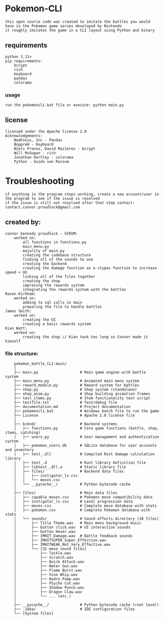 # Pokemon-CLI
    this open source code was created to imitate the battles you would have in the Pokemon game series developed by Nintendo
    it roughly imitates the game in a CLI layout using Python and binary


## requirements
    python 3.11+
    pip requirements:
        bcrypt
        rich
        keyboard
        pandas
        colorama


### usage
    run the pokemoncli.bat file or execute: python main.py


## license
    licensed under the Apache license 2.0
    Acknowledgements:
        NumFocus, Inc - Pandas
        BoppreH - Keyboard
        Niels Provos, David Mazières - bcrypt
        Will McGugan - rich
        Jonathan Hartley - colorama
        Python - Guido van Rossum


# Troubleshooting
    if anything in the program stops working, create a new account/user in the program to see if the issue is resolved
    if the issue is still not resolved after that step contact: contact.connor.proudlock@gmail.com


## created by:
    connor kennedy proudlock - SCRUM:
        worked on:
            all functions in functions.py
            main_menu.py
            majority of main.py
            creating the codebase structure
            finding all of the sounds to use
            creating the backend
            creating the damage function as a ctypes function to increase speed + UX
            linking all of the files together
            creating the shop
            improving the rewards system
            integrating the rewards system with the battles
    Raven Kirkham:
        worked on:
            adding to sql calls in main
            preparing the file to handle battles
    James Smith:
        worked on:
            creating the UI
            creating a basic rewards system
    Kian Watt:
        worked on:
            creating the shop // Kian took too long so Connor made it himself


### file structure:
```
    pokemon_battle_CLI-main/
    │
    ├── main.py                   # Main game engine with battle system
    ├── main_menu.py              # Animated main menu system
    ├── reward_module.py          # Reward system for battles
    ├── shop.py                   # Shop system (standalone)
    ├── shop_anim.py              # Shop building animation frames
    ├── test_items.py             # Item functionality test script
    ├── testfile.txt              # Test/debug file
    ├── documentation.md          # Project documentation
    ├── pokemoncli.bat            # Windows batch file to run the game
    ├── License                   # Apache 2.0 license file
    │
    ├── bcknd/                    # Backend systems
    │   ├── functions.py          # Core game functions (battle, shop, items, catching)
    │   ├── users.py              # User management and authentication system
    │   ├── pokemon_users.db      # SQLite database for user accounts and inventory
    │   ├── test_.dll             # Compiled Rust damage calculation library
    │   ├── test_.d               # Rust library definition file
    │   ├── libtest_.dll.a        # Static library file
    │   ├── files/                # Backend data files
    │   │   ├── instigator_lv.csv
    │   │   └── moves.csv
    │   └── __pycache__/          # Python bytecode cache
    │
    ├── files/                    # Main data files
    │   ├── capable_moves.csv     # Pokemon move compatibility data
    │   ├── instigator_lv.csv     # Level progression data
    │   ├── moves.csv             # Complete move database with stats
    │   ├── pokemon.csv           # Complete Pokemon database with stats
    │   └── sounds/               # Sound effects directory (38 files)
    │       ├── Title Theme.wav   # Main menu background music
    │       ├── button click.wav  # UI interaction sounds
    │       ├── button Hover.wav
    │       ├── IMHIT_Damage.wav  # Battle feedback sounds
    │       ├── IMHITSUPER_Super_Effective.wav
    │       ├── IMHITWEAK_Not_Very_Effective.wav
    │       └── [32 move sound files]
    │           ├── Tackle.wav
    │           ├── Scratch.wav
    │           ├── Quick Attack.wav
    │           ├── Water Gun.wav
    │           ├── Flame Burst.wav
    │           ├── Vine Whip.wav
    │           ├── Hydro Pump.wav
    │           ├── Psycho Cut.wav
    │           ├── Shadow Punch.wav
    │           ├── Dragon Claw.wav
    │           └── ... (etc.)
    │
    ├── __pycache__/              # Python bytecode cache (root level)
    ├── .idea/                    # IDE configuration files
    └── [System files]
```

